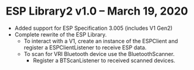 # **ESP Library2 v1.0 – March 19, 2020**
* Added support for ESP Specification 3.005 (includes V1 Gen2)
* Complete rewrite of the ESP Library. 
    * To interact with a V1, create an instance of the ESPClient and register a ESPClientListener to receive ESP data.
    * To scan for VRI Bluetooth device use the BluetoothScanner.
        * Register a BTScanListener to received scanned devices.
